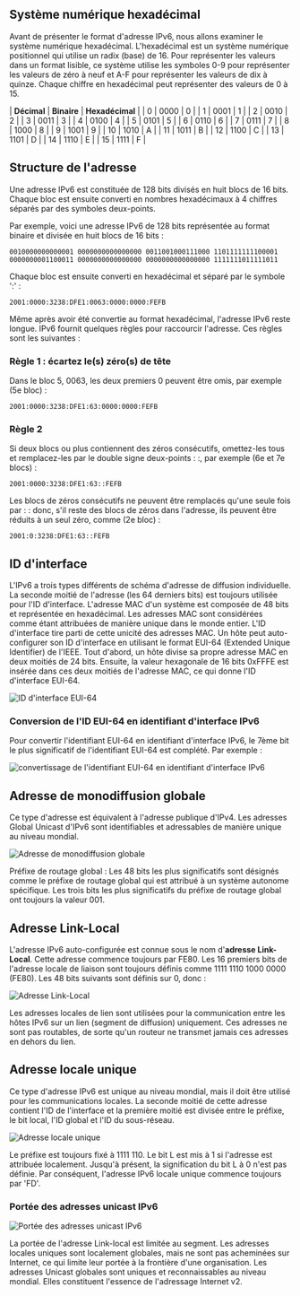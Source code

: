 ## Système numérique hexadécimal

Avant de présenter le format d'adresse IPv6, nous allons examiner le système numérique hexadécimal. L'hexadécimal est un système numérique positionnel qui utilise un radix (base) de 16. Pour représenter les valeurs dans un format lisible, ce système utilise les symboles 0-9 pour représenter les valeurs de zéro à neuf et A-F pour représenter les valeurs de dix à quinze. Chaque chiffre en hexadécimal peut représenter des valeurs de 0 à 15.

| **Décimal** | **Binaire** | **Hexadécimal** |
| 0 | 0000 | 0 |
| 1 | 0001 | 1 |
| 2 | 0010 | 2 |
| 3 | 0011 | 3 |
| 4 | 0100 | 4 |
| 5 | 0101 | 5 |
| 6 | 0110 | 6 |
| 7 | 0111 | 7 |
| 8 | 1000 | 8 |
| 9 | 1001 | 9 |
| 10 | 1010 | A |
| 11 | 1011 | B |
| 12 | 1100 | C |
| 13 | 1101 | D |
| 14 | 1110 | E |
| 15 | 1111 | F |

## Structure de l'adresse

Une adresse IPv6 est constituée de 128 bits divisés en huit blocs de 16 bits. Chaque bloc est ensuite converti en nombres hexadécimaux à 4 chiffres séparés par des symboles deux-points.

Par exemple, voici une adresse IPv6 de 128 bits représentée au format binaire et divisée en huit blocs de 16 bits :

```
0010000000000001 0000000000000000 0011001000111000 1101111111100001 0000000001100011 0000000000000000 0000000000000000 1111111011111011
```

Chaque bloc est ensuite converti en hexadécimal et séparé par le symbole ':' :

```
2001:0000:3238:DFE1:0063:0000:0000:FEFB
```

Même après avoir été convertie au format hexadécimal, l'adresse IPv6 reste longue. IPv6 fournit quelques règles pour raccourcir l'adresse. Ces règles sont les suivantes :

### Règle 1 : écartez le(s) zéro(s) de tête

Dans le bloc 5, 0063, les deux premiers 0 peuvent être omis, par exemple (5e bloc) :

```
2001:0000:3238:DFE1:63:0000:0000:FEFB
```

### Règle 2

Si deux blocs ou plus contiennent des zéros consécutifs, omettez-les tous et remplacez-les par le double signe deux-points : :, par exemple (6e et 7e blocs) :

```
2001:0000:3238:DFE1:63::FEFB
```

Les blocs de zéros consécutifs ne peuvent être remplacés qu'une seule fois par : : donc, s'il reste des blocs de zéros dans l'adresse, ils peuvent être réduits à un seul zéro, comme (2e bloc) :

```
2001:0:3238:DFE1:63::FEFB
```

## ID d'interface

L'IPv6 a trois types différents de schéma d'adresse de diffusion individuelle. La seconde moitié de l'adresse (les 64 derniers bits) est toujours utilisée pour l'ID d'interface. L'adresse MAC d'un système est composée de 48 bits et représentée en hexadécimal. Les adresses MAC sont considérées comme étant attribuées de manière unique dans le monde entier. L'ID d'interface tire parti de cette unicité des adresses MAC. Un hôte peut auto-configurer son ID d'interface en utilisant le format EUI-64 (Extended Unique Identifier) de l'IEEE. Tout d'abord, un hôte divise sa propre adresse MAC en deux moitiés de 24 bits. Ensuite, la valeur hexagonale de 16 bits 0xFFFE est insérée dans ces deux moitiés de l'adresse MAC, ce qui donne l'ID d'interface EUI-64.

![ID d'interface EUI-64](https://raw.githubusercontent.com/Microleadoff/content/master/lang/fr/courses/R%C3%A9seaux/Protocoles%20r%C3%A9seaux/IPV6/courses/0040%20-%20Types%20d'adresse/images/image5.jpg)

### Conversion de l'ID EUI-64 en identifiant d'interface IPv6

Pour convertir l'identifiant EUI-64 en identifiant d'interface IPv6, le 7ème bit le plus significatif de l'identifiant EUI-64 est complété. Par exemple :

![convertissage de l'identifiant EUI-64 en identifiant d'interface IPv6](https://raw.githubusercontent.com/Microleadoff/content/master/lang/fr/courses/R%C3%A9seaux/Protocoles%20r%C3%A9seaux/IPV6/courses/0040%20-%20Types%20d'adresse/images/image2.png)

## Adresse de monodiffusion globale

Ce type d'adresse est équivalent à l'adresse publique d'IPv4. Les adresses Global Unicast d'IPv6 sont identifiables et adressables de manière unique au niveau mondial.

![Adresse de monodiffusion globale](https://raw.githubusercontent.com/Microleadoff/content/master/lang/fr/courses/R%C3%A9seaux/Protocoles%20r%C3%A9seaux/IPV6/courses/0040%20-%20Types%20d'adresse/images/image6.jpg)

Préfixe de routage global : Les 48 bits les plus significatifs sont désignés comme le préfixe de routage global qui est attribué à un système autonome spécifique. Les trois bits les plus significatifs du préfixe de routage global ont toujours la valeur 001.

## Adresse Link-Local

L'adresse IPv6 auto-configurée est connue sous le nom d'**adresse Link-Local**. Cette adresse commence toujours par FE80. Les 16 premiers bits de l'adresse locale de liaison sont toujours définis comme 1111 1110 1000 0000 (FE80). Les 48 bits suivants sont définis sur 0, donc :

![Adresse Link-Local](https://raw.githubusercontent.com/Microleadoff/content/master/lang/fr/courses/R%C3%A9seaux/Protocoles%20r%C3%A9seaux/IPV6/courses/0040%20-%20Types%20d'adresse/images/image4.jpg)

Les adresses locales de lien sont utilisées pour la communication entre les hôtes IPv6 sur un lien (segment de diffusion) uniquement. Ces adresses ne sont pas routables, de sorte qu'un routeur ne transmet jamais ces adresses en dehors du lien.

## Adresse locale unique

Ce type d'adresse IPv6 est unique au niveau mondial, mais il doit être utilisé pour les communications locales. La seconde moitié de cette adresse contient l'ID de l'interface et la première moitié est divisée entre le préfixe, le bit local, l'ID global et l'ID du sous-réseau.

![Adresse locale unique](https://raw.githubusercontent.com/Microleadoff/content/master/lang/fr/courses/R%C3%A9seaux/Protocoles%20r%C3%A9seaux/IPV6/courses/0040%20-%20Types%20d'adresse/images/image3.jpg)

Le préfixe est toujours fixé à 1111 110. Le bit L est mis à 1 si l'adresse est attribuée localement. Jusqu'à présent, la signification du bit L à 0 n'est pas définie. Par conséquent, l'adresse IPv6 locale unique commence toujours par 'FD'.

### Portée des adresses unicast IPv6

![Portée des adresses unicast IPv6](https://raw.githubusercontent.com/Microleadoff/content/master/lang/fr/courses/R%C3%A9seaux/Protocoles%20r%C3%A9seaux/IPV6/courses/0040%20-%20Types%20d'adresse/images/image1.jpg)

La portée de l'adresse Link-local est limitée au segment. Les adresses locales uniques sont localement globales, mais ne sont pas acheminées sur Internet, ce qui limite leur portée à la frontière d'une organisation. Les adresses Unicast globales sont uniques et reconnaissables au niveau mondial. Elles constituent l'essence de l'adressage Internet v2.